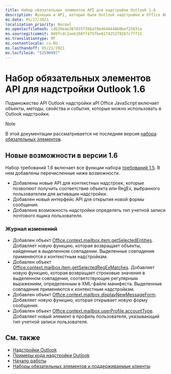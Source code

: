 ```yaml
---
title: Набор обязательных элементов API для надстройки Outlook 1.6
description: Функции и API, которые были Outlook надстройки и Office API JavaScript в рамках API почтовых ящиков 1.6.
ms.date: 05/17/2021
localization_priority: Normal
ms.openlocfilehash: cdb39eae387035f386a59b4640448b0bef25031e
ms.sourcegitcommit: 0d9fcdc2aeb160ff475fbe817425279267c7ff31
ms.translationtype: MT
ms.contentlocale: ru-RU
ms.lasthandoff: 05/21/2021
ms.locfileid: "52590997"
---
```

# <a name="outlook-add-in-api-requirement-set-16"></a>Набор обязательных элементов API для надстройки Outlook 1.6

Подмножество API Outlook надстройки aPI Office JavaScript включает объекты, методы, свойства и события, которые можно использовать в Outlook надстройки.

> [!NOTE]
> В этой документации рассматривается не последняя версия [набора обязательных элементов](../../requirement-sets/outlook-api-requirement-sets.md).

## <a name="whats-new-in-16"></a>Новые возможности в версии 1.6

Набор требований 1.6 включает все функции набора [требований 1.5](../requirement-set-1.5/outlook-requirement-set-1.5.md). В нем добавлены перечисленные ниже возможности.

- Добавлены новые API для контекстных надстроек, которые позволяют получить соответствие объекта или RegEx, выбранного пользователем для активации надстройки.
- Добавлен новый интерфейс API для открытия новой формы сообщения.
- Добавлена возможность надстройки определять тип учетной записи почтового ящика пользователя.

### <a name="change-log"></a>Журнал изменений

- Добавлен объект [Office.context.mailbox.item.getSelectedEntities](office.context.mailbox.item.md#methods). Добавляет новую функцию, которая возвращает объекты, найденные в выделенном совпадении. Выделенные совпадения применяются к контекстным надстройкам.
- Добавлен объект [Office.context.mailbox.item.getSelectedRegExMatches](office.context.mailbox.item.md#methods). Добавляет новую функцию, которая возвращает строковые значения в выделенном совпадении, соответствующие регулярным выражениям, определенным в XML-файле манифеста. Выделенные совпадения применяются к контекстным надстройкам.
- Добавлен объект [Office.context.mailbox.displayNewMessageForm](office.context.mailbox.md#methods). Добавляет новую функцию, которая открывает новую форму сообщения.
- Добавлен объект [Office.context.mailbox.userProfile.accountType](/javascript/api/outlook/office.userprofile?view=outlook-js-1.6&preserve-view=true#accounttype). Добавляет новый элемент в профиль пользователя, указывающий тип учетной записи пользователя.

## <a name="see-also"></a>См. также

- [Надстройки Outlook](../../../outlook/outlook-add-ins-overview.md)
- [Примеры кода надстройки Outlook](https://developer.microsoft.com/outlook/gallery/?filterBy=Outlook,Samples,Add-ins)
- [Начало работы](../../../quickstarts/outlook-quickstart.md)
- [Наборы обязательных элементов и поддерживаемые клиенты](../../requirement-sets/outlook-api-requirement-sets.md)
